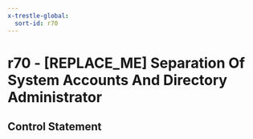 ```yaml
---
x-trestle-global:
  sort-id: r70
---
```


# r70 - \[REPLACE_ME\] Separation Of System Accounts And Directory Administrator

## Control Statement
